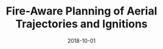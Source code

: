---
title: "Fire-Aware Planning of Aerial Trajectories and Ignitions"
collection: publications
permalink: /publication/2018-10-01-IROS-Fire
excerpt: 'Prescribed fires can lessen wildfire severity and control invasive species, but they can also be risky and costly. Unmanned aerial systems can reduce those drawbacks by, for example, dropping ignition spheres to ignite the most hazardous areas. Existing systems, however, lack awareness of the fire vectors to operate autonomously, safely, and efficiently. In this work we address that limitation, introducing an approach that integrates a lightweight fire simulator and a planner for trajectories and ignition sphere drop waypoints. Both components are unique in that they are amenable to input from the system’s sensors and the fire crew to increase fire awareness. We conducted a preliminary study that confirms that such inputs improve the accuracy of the fire simulation to counter the unpredictability of the target environment. The field study of the system showed that the fire-aware planner generated safe trajectories with effective ignitions leveraging the fire simulator predictions.'
date: 2018-10-01
venue: '2018 IEEE/RSJ International Conference on Intelligent Robots and Systems (<a href="https://www.iros2018.org">IROS</a>)'
paperurl: 'http://hildebrandt-carl.github.io/files/2018-10-01-IROS-Fire.pdf'
publishurl: 'https://ieeexplore.ieee.org/abstract/document/8593568/'
authors: 'Evan Beachly, Carrick Detweiler, Sebastian Elbaum, Brittany Duncan, <b>Carl Hildebrandt</b>, Dirac Twidwell, Craig Allen'
awards: 'IROS Best Paper Award on Safety, Security, and Recue Robotics'
---